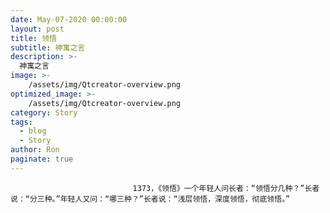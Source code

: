```yaml
---
date: May-07-2020 00:00:00
layout: post
title: 领悟
subtitle: 神寓之言
description: >-
  神寓之言
image: >-
    /assets/img/Qtcreator-overview.png
optimized_image: >-
    /assets/img/Qtcreator-overview.png
category: Story
tags:
  - blog
  - Story
author: Ron
paginate: true
---
```


							　　1373，《领悟》一个年轻人问长者：“领悟分几种？”长者说：“分三种。”年轻人又问：“哪三种？”长者说：“浅层领悟，深度领悟，彻底领悟。”
							
							
						